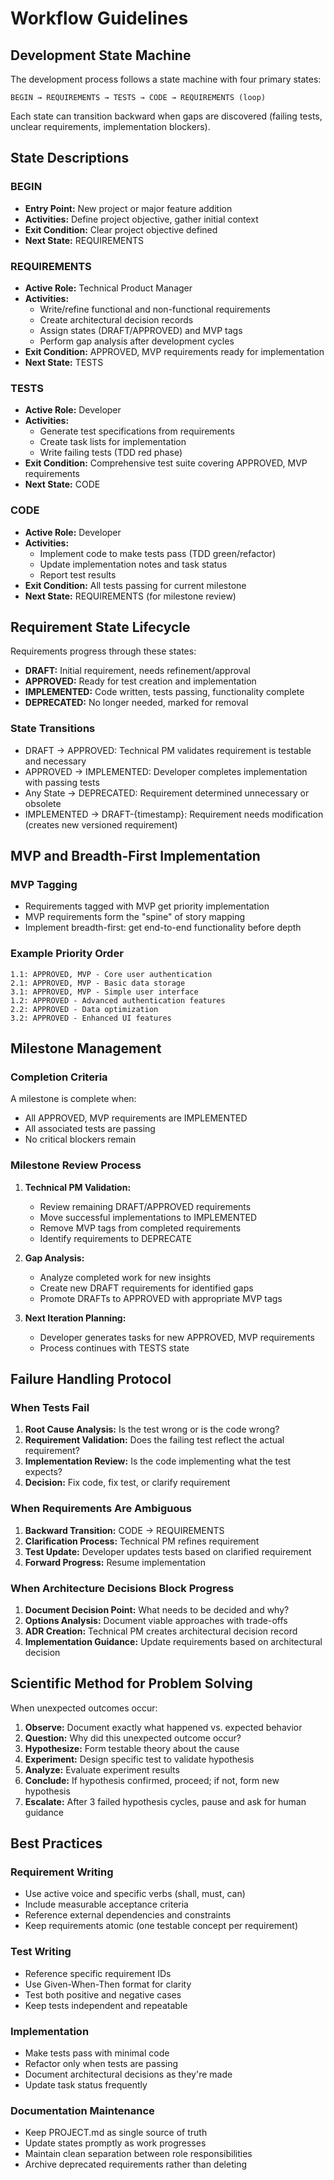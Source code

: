 <!-- FRAMEWORK FILE - DO NOT EDIT - This file contains workflow guidelines and process instructions -->

# Workflow Guidelines

## Development State Machine

The development process follows a state machine with four primary states:

```
BEGIN → REQUIREMENTS → TESTS → CODE → REQUIREMENTS (loop)
```

Each state can transition backward when gaps are discovered (failing tests, unclear requirements, implementation blockers).

## State Descriptions

### BEGIN
- **Entry Point:** New project or major feature addition
- **Activities:** Define project objective, gather initial context
- **Exit Condition:** Clear project objective defined
- **Next State:** REQUIREMENTS

### REQUIREMENTS  
- **Active Role:** Technical Product Manager
- **Activities:** 
  - Write/refine functional and non-functional requirements
  - Create architectural decision records
  - Assign states (DRAFT/APPROVED) and MVP tags
  - Perform gap analysis after development cycles
- **Exit Condition:** APPROVED, MVP requirements ready for implementation
- **Next State:** TESTS

### TESTS
- **Active Role:** Developer  
- **Activities:**
  - Generate test specifications from requirements
  - Create task lists for implementation
  - Write failing tests (TDD red phase)
- **Exit Condition:** Comprehensive test suite covering APPROVED, MVP requirements
- **Next State:** CODE

### CODE
- **Active Role:** Developer
- **Activities:**
  - Implement code to make tests pass (TDD green/refactor)
  - Update implementation notes and task status
  - Report test results
- **Exit Condition:** All tests passing for current milestone
- **Next State:** REQUIREMENTS (for milestone review)

## Requirement State Lifecycle

Requirements progress through these states:

- **DRAFT:** Initial requirement, needs refinement/approval
- **APPROVED:** Ready for test creation and implementation  
- **IMPLEMENTED:** Code written, tests passing, functionality complete
- **DEPRECATED:** No longer needed, marked for removal

### State Transitions

- DRAFT → APPROVED: Technical PM validates requirement is testable and necessary
- APPROVED → IMPLEMENTED: Developer completes implementation with passing tests
- Any State → DEPRECATED: Requirement determined unnecessary or obsolete
- IMPLEMENTED → DRAFT-{timestamp}: Requirement needs modification (creates new versioned requirement)

## MVP and Breadth-First Implementation

### MVP Tagging
- Requirements tagged with MVP get priority implementation
- MVP requirements form the "spine" of story mapping
- Implement breadth-first: get end-to-end functionality before depth

### Example Priority Order
```
1.1: APPROVED, MVP - Core user authentication
2.1: APPROVED, MVP - Basic data storage  
3.1: APPROVED, MVP - Simple user interface
1.2: APPROVED - Advanced authentication features
2.2: APPROVED - Data optimization
3.2: APPROVED - Enhanced UI features
```

## Milestone Management

### Completion Criteria
A milestone is complete when:
- All APPROVED, MVP requirements are IMPLEMENTED
- All associated tests are passing
- No critical blockers remain

### Milestone Review Process
1. **Technical PM Validation:**
   - Review remaining DRAFT/APPROVED requirements
   - Move successful implementations to IMPLEMENTED
   - Remove MVP tags from completed requirements
   - Identify requirements to DEPRECATE

2. **Gap Analysis:**
   - Analyze completed work for new insights
   - Create new DRAFT requirements for identified gaps
   - Promote DRAFTs to APPROVED with appropriate MVP tags

3. **Next Iteration Planning:**
   - Developer generates tasks for new APPROVED, MVP requirements
   - Process continues with TESTS state

## Failure Handling Protocol

### When Tests Fail
1. **Root Cause Analysis:** Is the test wrong or is the code wrong?
2. **Requirement Validation:** Does the failing test reflect the actual requirement?
3. **Implementation Review:** Is the code implementing what the test expects?
4. **Decision:** Fix code, fix test, or clarify requirement

### When Requirements Are Ambiguous
1. **Backward Transition:** CODE → REQUIREMENTS
2. **Clarification Process:** Technical PM refines requirement
3. **Test Update:** Developer updates tests based on clarified requirement
4. **Forward Progress:** Resume implementation

### When Architecture Decisions Block Progress
1. **Document Decision Point:** What needs to be decided and why?
2. **Options Analysis:** Document viable approaches with trade-offs
3. **ADR Creation:** Technical PM creates architectural decision record
4. **Implementation Guidance:** Update requirements based on architectural decision

## Scientific Method for Problem Solving

When unexpected outcomes occur:

1. **Observe:** Document exactly what happened vs. expected behavior
2. **Question:** Why did this unexpected outcome occur?
3. **Hypothesize:** Form testable theory about the cause
4. **Experiment:** Design specific test to validate hypothesis
5. **Analyze:** Evaluate experiment results
6. **Conclude:** If hypothesis confirmed, proceed; if not, form new hypothesis
7. **Escalate:** After 3 failed hypothesis cycles, pause and ask for human guidance

## Best Practices

### Requirement Writing
- Use active voice and specific verbs (shall, must, can)
- Include measurable acceptance criteria
- Reference external dependencies and constraints
- Keep requirements atomic (one testable concept per requirement)

### Test Writing  
- Reference specific requirement IDs
- Use Given-When-Then format for clarity
- Test both positive and negative cases
- Keep tests independent and repeatable

### Implementation
- Make tests pass with minimal code
- Refactor only when tests are passing
- Document architectural decisions as they're made
- Update task status frequently

### Documentation Maintenance
- Keep PROJECT.md as single source of truth
- Update states promptly as work progresses
- Maintain clean separation between role responsibilities
- Archive deprecated requirements rather than deleting